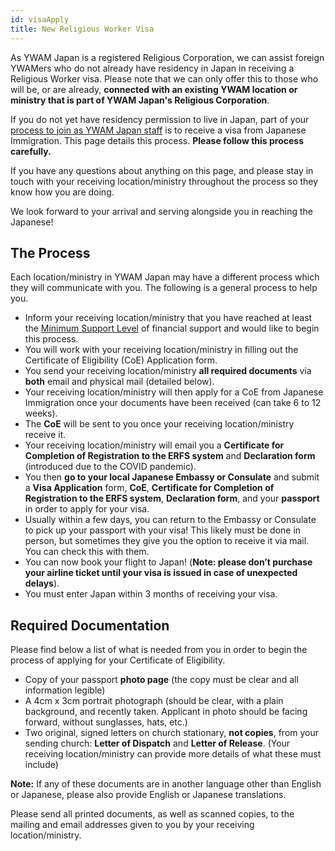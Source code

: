 ```yaml
---
id: visaApply
title: New Religious Worker Visa
---
```


As YWAM Japan is a registered Religious Corporation, we can assist foreign YWAMers who do not already have residency in Japan in receiving a Religious Worker visa. Please note that we can only offer this to those who will be, or are already, **connected with an existing YWAM location or ministry that is part of YWAM Japan's Religious Corporation**.

If you do not yet have residency permission to live in Japan, part of your [process to join as YWAM Japan staff](../community/join/join.md) is to receive a visa from Japanese Immigration. This page details this process. **Please follow this process carefully.**

If you have any questions about anything on this page, and please stay in touch with your receiving location/ministry throughout the process so they know how you are doing.

We look forward to your arrival and serving alongside you in reaching the Japanese!

## The Process

Each location/ministry in YWAM Japan may have a different process which they will communicate with you. The following is a general process to help you.

- Inform your receiving location/ministry that you have reached at least the [Minimum Support Level](../community/join/finances.md) of financial support and would like to begin this process.
- You will work with your receiving location/ministry in filling out the Certificate of Eligibility (CoE) Application form.
- You send your receiving location/ministry **all required documents** via **both** email and physical mail (detailed below).
- Your receiving location/ministry will then apply for a CoE from Japanese Immigration once your documents have been received (can take 6 to 12 weeks).
- The **CoE** will be sent to you once your receiving location/ministry receive it.
- Your receiving location/ministry will email you a **Certificate for Completion of Registration to the ERFS system** and **Declaration form** (introduced due to the COVID pandemic).
- You then **go to your local Japanese Embassy or Consulate** and submit a **Visa Application** form, **CoE**, **Certificate for Completion of Registration to the ERFS system**, **Declaration form**, and your **passport** in order to apply for your visa.
- Usually within a few days, you can return to the Embassy or Consulate to pick up your passport with your visa! This likely must be done in person, but sometimes they give you the option to receive it via mail. You can check this with them.
- You can now book your flight to Japan! (**Note: please don’t purchase your airline ticket until your visa is issued in case of unexpected delays**).
- You must enter Japan within 3 months of receiving your visa.

## Required Documentation

Please find below a list of what is needed from you in order to begin the process of applying for your Certificate of Eligibility.

- Copy of your passport **photo page** (the copy must be clear and all information legible)
- A 4cm x 3cm portrait photograph (should be clear, with a plain background, and recently taken. Applicant in photo should be facing forward, without sunglasses, hats, etc.)
- Two original, signed letters on church stationary, **not copies**, from your sending church: **Letter of Dispatch** and **Letter of Release**. (Your receiving location/ministry can provide more details of what these must include)

**Note:** If any of these documents are in another language other than English or Japanese, please also provide English or Japanese translations.

Please send all printed documents, as well as scanned copies, to the mailing and email addresses given to you by your receiving location/ministry.

